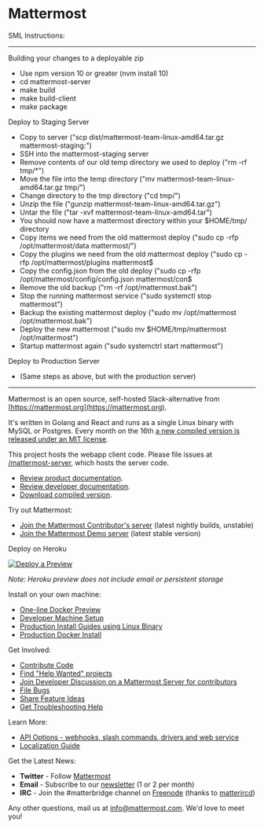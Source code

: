 # Mattermost

SML Instructions:

--------------------

Building your changes to a deployable zip
- Use npm version 10 or greater (nvm install 10)
- cd mattermost-server
- make build
- make build-client
- make package

Deploy to Staging Server
- Copy to server ("scp dist/mattermost-team-linux-amd64.tar.gz mattermost-staging:")
- SSH into the mattermost-staging server
- Remove contents of our old temp directory we used to deploy ("rm -rf tmp/*")
- Move the file into the temp directory ("mv mattermost-team-linux-amd64.tar.gz tmp/")
- Change directory to the tmp directory ("cd tmp/")
- Unzip the file ("gunzip mattermost-team-linux-amd64.tar.gz")
- Untar the file ("tar -xvf mattermost-team-linux-amd64.tar")
- You should now have a mattermost directory within your $HOME/tmp/ directory
- Copy items we need from the old mattermost deploy ("sudo cp -rfp /opt/mattermost/data mattermost/")
- Copy the plugins we need from the old mattermost deploy ("sudo cp -rfp /opt/mattermost/plugins mattermost$
- Copy the config.json from the old deploy ("sudo cp -rfp /opt/mattermost/config/config.json mattermost/con$
- Remove the old backup ("rm -rf /opt/mattermost.bak")
- Stop the running mattermost service ("sudo systemctl stop mattermost")
- Backup the existing mattermost deploy ("sudo mv /opt/mattermost /opt/mattermost.bak")
- Deploy the new mattermost ("sudo mv $HOME/tmp/mattermost /opt/mattermost")
- Startup mattermost again ("sudo systemctrl start mattermost")

Deploy to Production Server
- (Same steps as above, but with the production server)

--------------------

Mattermost is an open source, self-hosted Slack-alternative from [https://mattermost.org](https://mattermost.org).

It's written in Golang and React and runs as a single Linux binary with MySQL or Postgres. Every month on the 16th [a new compiled version is released under an MIT license](https://www.mattermost.org/download/).

This project hosts the webapp client code. Please file issues at [/mattermost-server](https://github.com/mattermost/mattermost-server), which hosts the server code.

- [Review product documentation](http://docs.mattermost.com/).
- [Review developer documentation](https://developers.mattermost.com/).
- [Download compiled version](https://mattermost.org/download).

Try out Mattermost: 

- [Join the Mattermost Contributor's server](https://pre-release.mattermost.com/) (latest nightly builds, unstable)
- [Join the Mattermost Demo server](https://demo.mattermost.com) (latest stable version)

Deploy on Heroku 

[![Deploy a Preview](https://www.herokucdn.com/deploy/button.svg)](https://heroku.com/deploy?template=https://github.com/mattermost/mattermost-heroku)

_Note: Heroku preview does not include email or persistent storage_

Install on your own machine: 

- [One-line Docker Preview](http://docs.mattermost.com/install/docker-local-machine.html#one-line-docker-install) 
- [Developer Machine Setup](https://docs.mattermost.com/developer/dev-setup.html)
- [Production Install Guides using Linux Binary](http://www.mattermost.org/installation/)
- [Production Docker Install](https://docs.mattermost.com/install/prod-docker.html) 

Get Involved:

- [Contribute Code](http://docs.mattermost.com/developer/contribution-guide.html)
- [Find "Help Wanted" projects](https://mattermost.atlassian.net/issues/?filter=10101)
- [Join Developer Discussion on a Mattermost Server for contributors](https://pre-release.mattermost.com/signup_user_complete/?id=f1924a8db44ff3bb41c96424cdc20676)
- [File Bugs](http://www.mattermost.org/filing-issues/)
- [Share Feature Ideas](http://www.mattermost.org/feature-requests/)
- [Get Troubleshooting Help](https://forum.mattermost.org/t/how-to-use-the-troubleshooting-forum/150)

Learn More:

- [API Options - webhooks, slash commands, drivers and web service](http://docs.mattermost.com/developer/api.html)
- [Localization Guide](http://docs.mattermost.com/developer/localization.html#translation-process)

Get the Latest News:

- **Twitter** - Follow [Mattermost](https://twitter.com/Mattermost)
- **Email** - Subscribe to our [newsletter](http://mattermost.us11.list-manage.com/subscribe?u=6cdba22349ae374e188e7ab8e&id=2add1c8034) (1 or 2 per month)
- **IRC** - Join the #matterbridge channel on [Freenode](https://freenode.net/) (thanks to [matterircd](https://github.com/42wim/matterircd))

Any other questions, mail us at info@mattermost.com. We'd love to meet you!
